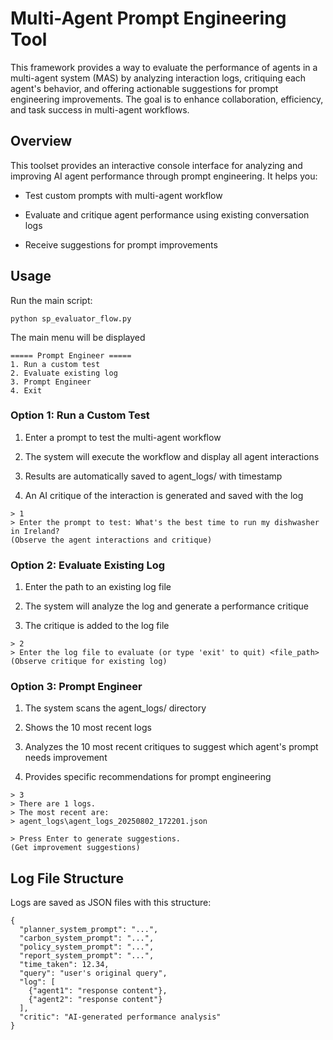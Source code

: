 # Multi-Agent Prompt Engineering Tool

This framework provides a way to evaluate the performance of agents in a multi-agent system (MAS) by analyzing interaction logs, critiquing each agent's behavior, and offering actionable suggestions for prompt engineering improvements. The goal is to enhance collaboration, efficiency, and task success in multi-agent workflows.

## Overview
This toolset provides an interactive console interface for analyzing and improving AI agent performance through prompt engineering. It helps you:

- Test custom prompts with multi-agent workflow

- Evaluate and critique agent performance using existing conversation logs

-  Receive suggestions for prompt improvements


## Usage

Run the main script:
```
python sp_evaluator_flow.py
```

The main menu will be displayed
```
===== Prompt Engineer =====
1. Run a custom test
2. Evaluate existing log
3. Prompt Engineer
4. Exit
```

### Option 1: Run a Custom Test
1. Enter a prompt to test the multi-agent workflow

2. The system will execute the workflow and display all agent interactions

3. Results are automatically saved to agent_logs/ with timestamp

4. An AI critique of the interaction is generated and saved with the log

```
> 1
> Enter the prompt to test: What's the best time to run my dishwasher in Ireland?
(Observe the agent interactions and critique)
```

### Option 2: Evaluate Existing Log
1. Enter the path to an existing log file

2. The system will analyze the log and generate a performance critique

3. The critique is added to the log file

```
> 2
> Enter the log file to evaluate (or type 'exit' to quit) <file_path>
(Observe critique for existing log)
```

### Option 3: Prompt Engineer
1. The system scans the agent_logs/ directory

2. Shows the 10 most recent logs

3. Analyzes the 10 most recent critiques to suggest which agent's prompt needs improvement

4. Provides specific recommendations for prompt engineering

```
> 3
> There are 1 logs.
> The most recent are:
> agent_logs\agent_logs_20250802_172201.json

> Press Enter to generate suggestions.
(Get improvement suggestions)
```

## Log File Structure
Logs are saved as JSON files with this structure:
```
{
  "planner_system_prompt": "...",
  "carbon_system_prompt": "...",
  "policy_system_prompt": "...",
  "report_system_prompt": "...",
  "time_taken": 12.34,
  "query": "user's original query",
  "log": [
    {"agent1": "response content"},
    {"agent2": "response content"}
  ],
  "critic": "AI-generated performance analysis"
}
```